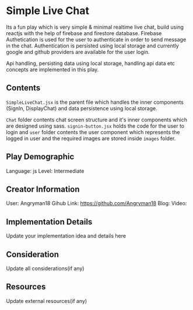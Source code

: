 # Simple Live Chat

Its a fun play which is very simple & minimal realtime live chat, build using reactjs with the help of firebase and firestore database. Firebase Authetication is used for the user to authenticate in order to send message in the chat. Authentication is persisted using local storage and currently google and github providers are available for the user login.

Api handling, persisting data using local storage, handling api data etc concepts are implemented in this play.

## Contents
`SimpleLiveChat.jsx` is the parent file which handles the inner components (SignIn, DisplayChat) and data persistence using local storage.

`Chat` folder contents chat screen structure and it's inner components which are designed using sass.
`signin-button.jsx` holds the code for the user to login and `user` folder contents the user component which represents the logged in user and the required images are stored inside `images` folder.

## Play Demographic

Language: js
Level: Intermediate

## Creator Information

User: Angryman18
Gihub Link: https://github.com/Angryman18
Blog: 
Video: 

## Implementation Details

Update your implementation idea and details here

## Consideration

Update all considerations(if any)

## Resources

Update external resources(if any)

